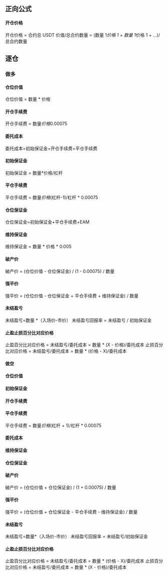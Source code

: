 ## 正向公式

#### 开仓价格

开仓价格 = 合约总 USDT 价值/总合约数量 = (数量 1*价格 1 + 数量 1*价格 1 + ...)/总合约数量

## 逐仓

### 做多

#### 仓位价值

仓位价值 = 数量 * 价格

#### 开仓手续费

开仓手续费 = 数量*价格*0.00075

#### 委托成本

委托成本=初始保证金+开仓手续费+平仓手续费

#### 初始保证金

初始保证金 = 数量*价格/杠杆

#### 平仓手续费

平仓手续费 = 数量*价格*(杠杆-1)/杠杆 * 0.00075

#### 仓位保证金

仓位保证金=初始保证金+平仓手续费+EAM

#### 维持保证金

维持保证金 = 数量 * 价格 * 0.005

#### 破产价

破产价 = (仓位价值 - 仓位保证金) / (1 - 0.00075) / 数量

#### 强平价

强平价 = (仓位价值 - 仓位保证金 + 平仓手续费 + 维持保证金) / 数量

#### 未结盈亏

未结盈亏=数量 *（入场价-市价）
未结盈亏回报率 = 未结盈亏 / 初始保证金 

#### 止盈止损百分比对应价格
止盈百分比对应价格 = 未结盈亏/委托成本 = 数量 * (X - 价格)/委托成本
止损百分比对应价格 = 未结盈亏/委托成本 = 数量 * (价格 - X)/委托成本

#### 做空
#### 仓位价值
#### 初始保证金
#### 开仓手续费
#### 平仓手续费
平仓手续费 = 数量*价格*(杠杆 + 1)/杠杆 * 0.00075
#### 委托成本
#### 维持保证金
#### 仓位保证金
#### 破产价
破产价 = (仓位价值 + 仓位保证金) / (1 + 0.00075) / 数量
#### 强平价
强平价 = (仓位价值 + 仓位保证金 - 平仓手续费 - 维持保证金) / 数量
#### 未结盈亏
未结盈亏=数量*（入场价-市价）
未结盈亏回报率 = 未结盈亏/初始保证金
#### 止盈止损百分比对应价格
止盈百分比对应价格 = 未结盈亏/委托成本 = 数量 * (价格 - X)/委托成本
止损百分比对应价格 = 未结盈亏/委托成本 = 数量 * (X - 价格)/委托成本
